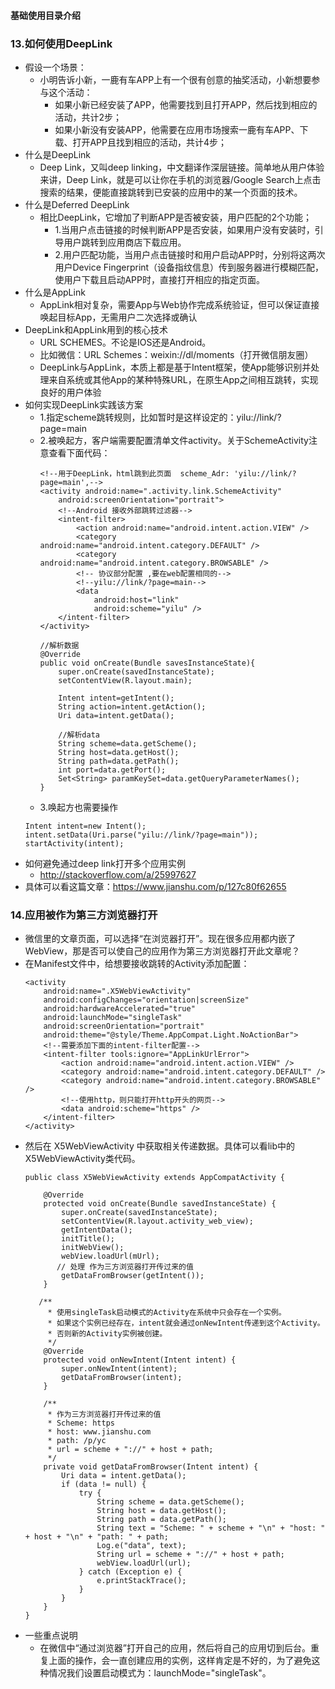 #### 基础使用目录介绍





### 13.如何使用DeepLink
- 假设一个场景：
    - 小明告诉小新，一鹿有车APP上有一个很有创意的抽奖活动，小新想要参与这个活动：
        - 如果小新已经安装了APP，他需要找到且打开APP，然后找到相应的活动，共计2步；
        - 如果小新没有安装APP，他需要在应用市场搜索一鹿有车APP、下载、打开APP且找到相应的活动，共计4步；
- 什么是DeepLink
    - Deep Link，又叫deep linking，中文翻译作深层链接。简单地从用户体验来讲，Deep Link，就是可以让你在手机的浏览器/Google Search上点击搜索的结果，便能直接跳转到已安装的应用中的某一个页面的技术。
- 什么是Deferred DeepLink
    - 相比DeepLink，它增加了判断APP是否被安装，用户匹配的2个功能；
        - 1.当用户点击链接的时候判断APP是否安装，如果用户没有安装时，引导用户跳转到应用商店下载应用。
        - 2.用户匹配功能，当用户点击链接时和用户启动APP时，分别将这两次用户Device Fingerprint（设备指纹信息）传到服务器进行模糊匹配，使用户下载且启动APP时，直接打开相应的指定页面。
- 什么是AppLink
    - AppLink相对复杂，需要App与Web协作完成系统验证，但可以保证直接唤起目标App，无需用户二次选择或确认
- DeepLink和AppLink用到的核心技术
    - URL SCHEMES。不论是IOS还是Android。
    - 比如微信：URL Schemes：weixin://dl/moments（打开微信朋友圈）
    - DeepLink与AppLink，本质上都是基于Intent框架，使App能够识别并处理来自系统或其他App的某种特殊URL，在原生App之间相互跳转，实现良好的用户体验
- 如何实现DeepLink实践该方案
    - 1.指定scheme跳转规则，比如暂时是这样设定的：yilu://link/?page=main
    - 2.被唤起方，客户端需要配置清单文件activity。关于SchemeActivity注意查看下面代码：
        ```
        <!--用于DeepLink，html跳到此页面  scheme_Adr: 'yilu://link/?page=main',-->
        <activity android:name=".activity.link.SchemeActivity"
            android:screenOrientation="portrait">
            <!--Android 接收外部跳转过滤器-->
            <intent-filter>
                <action android:name="android.intent.action.VIEW" />
                <category android:name="android.intent.category.DEFAULT" />
                <category android:name="android.intent.category.BROWSABLE" />
                <!-- 协议部分配置 ,要在web配置相同的-->
                <!--yilu://link/?page=main-->
                <data
                    android:host="link"
                    android:scheme="yilu" />
            </intent-filter>
        </activity>
        
        //解析数据
        @Override
        public void onCreate(Bundle savesInstanceState){
            super.onCreate(savedInstanceState);
            setContentView(R.layout.main);
    
            Intent intent=getIntent();
            String action=intent.getAction();
            Uri data=intent.getData();
    
            //解析data
            String scheme=data.getScheme();
            String host=data.getHost();
            String path=data.getPath();
            int port=data.getPort();
            Set<String> paramKeySet=data.getQueryParameterNames();
        }
        ```
    - 3.唤起方也需要操作
    ```
    Intent intent=new Intent();
    intent.setData(Uri.parse("yilu://link/?page=main"));
    startActivity(intent);
    ```
- 如何避免通过deep link打开多个应用实例
    - http://stackoverflow.com/a/25997627
- 具体可以看这篇文章：https://www.jianshu.com/p/127c80f62655





### 14.应用被作为第三方浏览器打开
- 微信里的文章页面，可以选择“在浏览器打开”。现在很多应用都内嵌了WebView，那是否可以使自己的应用作为第三方浏览器打开此文章呢？
- 在Manifest文件中，给想要接收跳转的Activity添加<intent-filter>配置：
    ```
    <activity
        android:name=".X5WebViewActivity"
        android:configChanges="orientation|screenSize"
        android:hardwareAccelerated="true"
        android:launchMode="singleTask"
        android:screenOrientation="portrait"
        android:theme="@style/Theme.AppCompat.Light.NoActionBar">
        <!--需要添加下面的intent-filter配置-->
        <intent-filter tools:ignore="AppLinkUrlError">
            <action android:name="android.intent.action.VIEW" />
            <category android:name="android.intent.category.DEFAULT" />
            <category android:name="android.intent.category.BROWSABLE" />
            <!--使用http，则只能打开http开头的网页-->
            <data android:scheme="https" />
        </intent-filter>
    </activity>
    ```
- 然后在 X5WebViewActivity 中获取相关传递数据。具体可以看lib中的X5WebViewActivity类代码。
    ```
    public class X5WebViewActivity extends AppCompatActivity {
    
        @Override
        protected void onCreate(Bundle savedInstanceState) {
            super.onCreate(savedInstanceState);
            setContentView(R.layout.activity_web_view);
            getIntentData();
            initTitle();
            initWebView();
            webView.loadUrl(mUrl);
           // 处理 作为三方浏览器打开传过来的值
            getDataFromBrowser(getIntent());
        }
    
       /**
         * 使用singleTask启动模式的Activity在系统中只会存在一个实例。
         * 如果这个实例已经存在，intent就会通过onNewIntent传递到这个Activity。
         * 否则新的Activity实例被创建。
         */
        @Override
        protected void onNewIntent(Intent intent) {
            super.onNewIntent(intent);
            getDataFromBrowser(intent);
        }
    
        /**
         * 作为三方浏览器打开传过来的值
         * Scheme: https
         * host: www.jianshu.com
         * path: /p/yc
         * url = scheme + "://" + host + path;
         */
        private void getDataFromBrowser(Intent intent) {
            Uri data = intent.getData();
            if (data != null) {
                try {
                    String scheme = data.getScheme();
                    String host = data.getHost();
                    String path = data.getPath();
                    String text = "Scheme: " + scheme + "\n" + "host: " + host + "\n" + "path: " + path;
                    Log.e("data", text);
                    String url = scheme + "://" + host + path;
                    webView.loadUrl(url);
                } catch (Exception e) {
                    e.printStackTrace();
                }
            }
        }
    }
    ```
- 一些重点说明
    - 在微信中“通过浏览器”打开自己的应用，然后将自己的应用切到后台。重复上面的操作，会一直创建应用的实例，这样肯定是不好的，为了避免这种情况我们设置启动模式为：launchMode="singleTask"。








